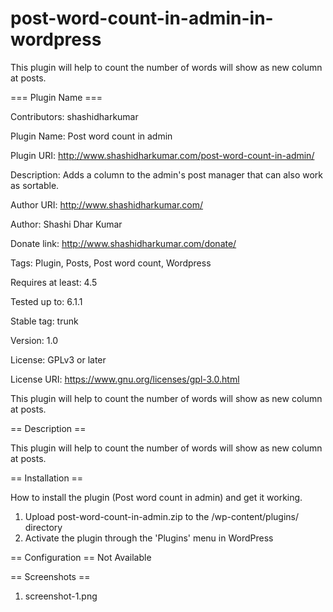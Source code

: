 # post-word-count-in-admin-in-wordpress
This plugin will help to count the number of words will show as new column at posts.

=== Plugin Name ===

Contributors: 		shashidharkumar

Plugin Name:       	Post word count in admin

Plugin URI:        	http://www.shashidharkumar.com/post-word-count-in-admin/

Description: 		Adds a column to the admin's post manager that can also work as sortable.

Author URI:        	http://www.shashidharkumar.com/

Author:            	Shashi Dhar Kumar

Donate link: 		http://www.shashidharkumar.com/donate/

Tags: 			    Plugin, Posts, Post word count, Wordpress

Requires at least: 	4.5

Tested up to: 		6.1.1

Stable tag: 		trunk

Version:           	1.0

License: 		    GPLv3 or later

License URI: 		https://www.gnu.org/licenses/gpl-3.0.html

This plugin will help to count the number of words will show as new column at posts.

== Description ==

This plugin will help to count the number of words will show as new column at posts.

== Installation ==

How to install the plugin (Post word count in admin) and get it working.

1. Upload post-word-count-in-admin.zip to the /wp-content/plugins/ directory
2. Activate the plugin through the 'Plugins' menu in WordPress

== Configuration ==
Not Available


== Screenshots ==

1. screenshot-1.png
